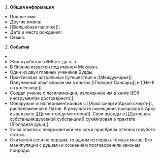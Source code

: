 1. **Общая информация**
 - Полное имя: 
 - Другие имена:
 - [[Волшебная палочка]]:
 - Дата и место рождения:
 - Семья:

2. **События**
 - 
 - Жил и работал в **6-5** вв. до н. э.
- В Японии известен под именем Мокурэн.
- Один из двух главных учеников Будды.
- Практиковал астральные путешествия в [[Междумирье]]. Полученный опыт описан им в книгах [[Поворот Сансары]] и [[Не-Я на колеснице]].
- Создал учение о легилименции, изложенное им в книге [[Об инструментах достоверного]].
- Обнаружил и экспериментировал с [[Арка смерти|Аркой смерти]], расположенной в Патне. В результате помещения призраков в Арку вывел расу [[Дементор|дементоров]]. Свои выводы о [[Духовная субстанция|духовной субстанции]] суммировал в трактате [[Голодная душа]].
- Зз-за опытов с некромантией его кожа приобрела оттенок голубого лотоса.
- Считается если не первым, то одним из первых тёмных магов. Его манипуляции с душами и сознанием противоречили законам природы.
